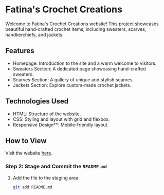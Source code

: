 # Fatina's Crochet Creations

Welcome to Fatina's Crochet Creations website! This project showcases beautiful hand-crafted crochet items, including sweaters, scarves, handkerchiefs, and jackets. 

## Features
- Homepage: Introduction to the site and a warm welcome to visitors.
- Sweaters Section: A dedicated page showcasing hand-crafted sweaters.
- Scarves Section: A gallery of unique and stylish scarves.
- Jackets Section: Explore custom-made crochet jackets.

## Technologies Used
- HTML: Structure of the website.
- CSS: Styling and layout with grid and flexbox.
- Responsive Design**: Mobile-friendly layout.

## How to View
Visit the website [here](https://your-website-link).





### Step 2: Stage and Commit the `README.md`
1. Add the file to the staging area:
   ```bash
   git add README.md
